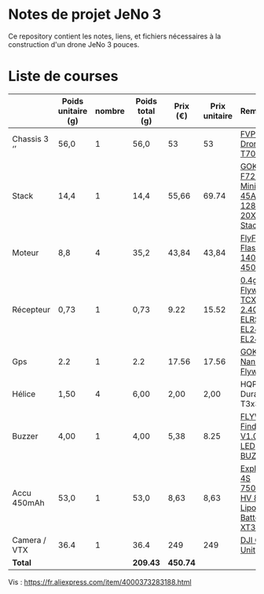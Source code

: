 # Notes de projet JeNo 3

Ce repository contient les notes, liens, et fichiers nécessaires à la construction d'un drone JeNo 3 pouces.

<!-- a normal html comment 

# Liste de courses D

| | Poids unitaire (g) | nombre | Poids total (g) | Prix (€) | Prix unitaire | Remarque |
|-|--------------------|--------|-----------------|----------|---------------|----------|
|Chassis 3 ‘’ | 56,0 | 1 | 56,0 | 64,50 | 64,50 |
|Stack | 14,4 |1| 14,4 |55,66| 55,66| SpeedyBee F405 Mini 20x20
|Moteur FlyFish | 9,0 |0 |0,0| 62,41
|Moteur Skystars | 8,8| 4 |35,2 |43,84| 43,84 |Skystars Koto 1404 3800KV 3-4S non dispo mais choix ensuite
|Récepteur | 0,7 |1 |0,7 |25,23 |25,23 |FrSky R9 Mini-OTA
|antenne récepteur | 1,5| 1| 1,5
|Gps | 4,3 |1| 4,3| 16,68| 16,68| Walksnail WS-M181
|hélice | 1,50 |4 |6,00| 2,00| 2,00 |HQProp Durable T3x3x3
|Buzzer | 4,00 |1 |4,00 |5,38 |5,38
|Total base | 122,1 |213,29
|Accu 560 mAh | 58,0 |0| 0,0| 19,90| DOGCOM 14,8V 100C 4S
|Accu 450mAh | 53,0 |1| 53,0| 8,63| 8,63| Ovonic 14,8V 80C 4S
|Total base avec accu |175,1 |221,92
|Kit Avatar Moonlight | 38,5 |0 |0,0 |219,90
|camera 4K | 0 |0,0
|antenne FPV | 2,0 |0 |0,0
|total Avatar 4K |0,0
| Kit Avatar HD V2 Dual | 17,6| 1 |17,6 |159,90| 159,90 |en version 32 Go compat Gyroflow
|camera HD V2 | 7,2 |0| 0,0
|antenne HD 2 | 2,0| 2 |4,0
|total Avatar HD V2 | 21,6
|Kit Avatar HD pro dual | 15,4| 0| 0,0 |194,90
|camera HD| 9,5| 0| 0,0
|antenne HD pro| 2,0| 0| 0,0
|total HD pro dual| 0,0
|Total config FPV| 196,7 |381,82

-->

# Liste de courses

| | Poids unitaire (g) | nombre | Poids total (g) | Prix (€) | Prix unitaire | Remarque |
|-|--------------------|--------|-----------------|----------|---------------|----------|
|Chassis 3 ‘’ | 56,0 | 1 | 56,0 | 53 | 53 | [FVP CNC Drone T700](https://fpvcncdrone.com/product/jeno-3-unibody/)
|Stack | 14,4 |1| 14,4 |55,66| 69.74| [GOKU F722 Pro Mini V2 45A 32Bit 128K 20X20 Stack](https://flywoo.net/products/goku-f722-mini-v2-40a-bls-20x20-stack)
|Moteur  | 8,8| 4 |35,2 |43,84| 43,84 |[ FlyFishRC Flash 1404 4500 KV ](https://www.flyfish-rc.com/products/flash-1404-4500kv-fpv-motor)
|Récepteur | 0,73 |1 |0,73 | 9.22 |15.52 | [0.4g Flywoo TCXO 2.4G ELRS EL24E \ EL24P](https://flywoo.net/products/0.4g-flywoo-tcxo-2.4g-elrs-el24e-el24p)
|Gps | 2.2 |1| 2.2 | 17.56| 17.56| [GOKU Nano V3 Flywoo](https://flywoo.net/products/goku-gm10-nano-v3-gps)
|Hélice | 1,50 |4 |6,00| 2,00| 2,00 |HQProp Durable T3x3x3
|Buzzer | 4,00 |1 |4,00 |5,38 |8.25 | [FLYWOO Finder V1.0 w/ LED BUZZER](https://flywoo.net/products/flywoo-finder-v1-0-w-led-buzzer)
|Accu 450mAh | 53,0 |1| 53,0| 8,63| 8,63| [Explorer 4S 750mAh HV 80C Lipo Battery - XT30](https://flywoo.net/products/2pcs-explorer-750mah-hv-15-2v-80c-4s1p-lipo-battery-pack-xt30)
|Camera / VTX| 36.4 | 1 | 36.4 | 249 | 249 | [DJI O3 Air Unit](https://www.dji.com/fr/o3-air-unit)
|**Total**|  | | **209.43** | **450.74** | 

Vis : https://fr.aliexpress.com/item/4000373283188.html
